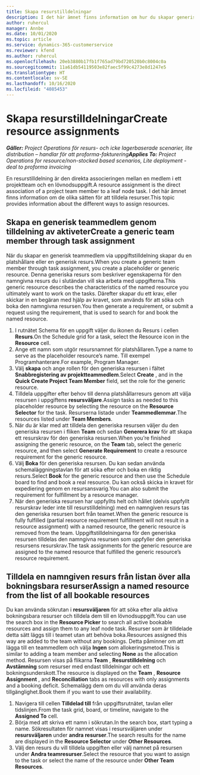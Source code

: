 ```yaml
---
title: Skapa resurstilldelningar
description: I det här ämnet finns information om hur du skapar generiska och namngivna resurstilldelningar.
author: ruhercul
manager: Annbe
ms.date: 10/01/2020
ms.topic: article
ms.service: dynamics-365-customerservice
ms.reviewer: kfend
ms.author: ruhercul
ms.openlocfilehash: 20eb3880b17fb1f765ad79bd720520b0c8004c0a
ms.sourcegitcommit: 11a61db54119503e82faec5f99c4273e8d1247e5
ms.translationtype: HT
ms.contentlocale: sv-SE
ms.lasthandoff: 10/16/2020
ms.locfileid: "4085453"
---
```

# <a name="create-resource-assignments"></a><span data-ttu-id="754e8-103">Skapa resurstilldelningar</span><span class="sxs-lookup"><span data-stu-id="754e8-103">Create resource assignments</span></span>

<span data-ttu-id="754e8-104">_**Gäller:** Project Operations för resurs- och icke lagerbaserade scenarier, lite distribution – handlar för att proforma-fakturering_</span><span class="sxs-lookup"><span data-stu-id="754e8-104">_**Applies To:** Project Operations for resource/non-stocked based scenarios, Lite deployment - deal to proforma invoicing_</span></span>


<span data-ttu-id="754e8-105">En resurstilldelning är den direkta associeringen mellan en medlem i ett projektteam och en lövnodsuppgift.</span><span class="sxs-lookup"><span data-stu-id="754e8-105">A resource assignment is the direct association of a project team member to a leaf node task.</span></span> <span data-ttu-id="754e8-106">I det här ämnet finns information om de olika sätten för att tilldela resurser.</span><span class="sxs-lookup"><span data-stu-id="754e8-106">This topic provides information about the different ways to assign resources.</span></span>

## <a name="create-a-generic-team-member-through-task-assignment"></a><span data-ttu-id="754e8-107">Skapa en generisk teammedlem genom tilldelning av aktiveter</span><span class="sxs-lookup"><span data-stu-id="754e8-107">Create a generic team member through task assignment</span></span>


<span data-ttu-id="754e8-108">När du skapar en generisk teammedlem via uppgiftstilldelning skapar du en platshållare eller en generisk resurs.</span><span class="sxs-lookup"><span data-stu-id="754e8-108">When you create a generic team member through task assignment, you create a placeholder or generic resource.</span></span> <span data-ttu-id="754e8-109">Denna generiska resurs som beskriver egenskaperna för den namngivna resurs du i slutändan vill ska arbeta med uppgifterna.</span><span class="sxs-lookup"><span data-stu-id="754e8-109">This generic resource describes the characteristics of the named resource you ultimately want to work on the tasks.</span></span> <span data-ttu-id="754e8-110">Därefter skapar du ett krav, eller skickar in en begäran med hjälp av kravet, som används för att söka och boka den namngivna resursen.</span><span class="sxs-lookup"><span data-stu-id="754e8-110">You then generate a requirement, or submit a request using the requirement, that is used to search for and book the named resource.</span></span>

1. <span data-ttu-id="754e8-111">I rutnätet Schema för en uppgift väljer du ikonen du Resurs i cellen **Resurs**.</span><span class="sxs-lookup"><span data-stu-id="754e8-111">On the Schedule grid for a task, select the Resource icon in the **Resource** cell.</span></span>
2. <span data-ttu-id="754e8-112">Ange ett namn som utgör resursnamnet för platshållaren.</span><span class="sxs-lookup"><span data-stu-id="754e8-112">Type a name to serve as the placeholder resource’s name.</span></span> <span data-ttu-id="754e8-113">Till exempel Programhanterare.</span><span class="sxs-lookup"><span data-stu-id="754e8-113">For example, Program Manager.</span></span>
3. <span data-ttu-id="754e8-114">Välj **skapa** och ange rollen för den generiska resursen i fältet **Snabbregistering av projektteammedlem**.</span><span class="sxs-lookup"><span data-stu-id="754e8-114">Select **Create** , and in the **Quick Create Project Team Member** field, set the role for the generic resource.</span></span>
4. <span data-ttu-id="754e8-115">Tilldela uppgifter efter behov till denna platshållarresurs genom att välja resursen i uppgiftens **resursväljare**.</span><span class="sxs-lookup"><span data-stu-id="754e8-115">Assign tasks as needed to this placeholder resource by selecting the resource on the **Resource Selector** for the task.</span></span> <span data-ttu-id="754e8-116">Resurserna listade under **Teammedlemmar**.</span><span class="sxs-lookup"><span data-stu-id="754e8-116">The resources listed under **Team Members**.</span></span>
5. <span data-ttu-id="754e8-117">När du är klar med att tilldela den generiska resursen väljer du den generiska resursen i fliken **Team** och sedan **Generera krav** för att skapa ett resurskrav för den generiska resursen.</span><span class="sxs-lookup"><span data-stu-id="754e8-117">When you’re finished assigning the generic resource, on the **Team** tab, select the generic resource, and then select **Generate Requirement** to create a resource requirement for the generic resource.</span></span>
6. <span data-ttu-id="754e8-118">Välj **Boka** för den generiska resursen. Du kan sedan använda schemaläggningstavlan för att söka efter och boka en riktig resurs.</span><span class="sxs-lookup"><span data-stu-id="754e8-118">Select **Book** for the generic resource and then use the Schedule board to find and book a real resource.</span></span> <span data-ttu-id="754e8-119">Du kan också skicka in kravet för expediering genom en resursansvarig.</span><span class="sxs-lookup"><span data-stu-id="754e8-119">You can also submit the requirement for fulfillment by a resource manager.</span></span>
7. <span data-ttu-id="754e8-120">När den generiska resursen har uppfyllts helt och hållet (delvis uppfyllt resurskrav leder inte till resurstilldelning) med en namngiven resurs tas den generiska resursen bort från teamet.</span><span class="sxs-lookup"><span data-stu-id="754e8-120">When the generic resource is fully fulfilled (partial resource requirement fulfillment will not result in a resource assignment) with a named resource, the generic resource is removed from the team.</span></span> <span data-ttu-id="754e8-121">Uppgiftstilldelningarna för den generiska resursen tilldelas den namngivna resursen som uppfyller den generiska resursens resurskrav.</span><span class="sxs-lookup"><span data-stu-id="754e8-121">The task assignments for the generic resource are assigned to the named resource that fulfilled the generic resource’s resource requirement.</span></span>

## <a name="assign-a-named-resource-from-the-list-of-all-bookable-resources"></a><span data-ttu-id="754e8-122">Tilldela en namngiven resurs från listan över alla bokningsbara resurser</span><span class="sxs-lookup"><span data-stu-id="754e8-122">Assign a named resource from the list of all bookable resources</span></span>

<span data-ttu-id="754e8-123">Du kan använda sökrutan i **resursväljaren** för att söka efter alla aktiva bokningsbara resurser och tilldela dem till en lövnodsuppgift.</span><span class="sxs-lookup"><span data-stu-id="754e8-123">You can use the search box in the **Resource Picker** to search all active bookable resources and assign them to any leaf node task.</span></span> <span data-ttu-id="754e8-124">Resurser som är tilldelade detta sätt läggs till i teamet utan att behöva boka.</span><span class="sxs-lookup"><span data-stu-id="754e8-124">Resources assigned this way are added to the team without any bookings.</span></span> <span data-ttu-id="754e8-125">Detta påminner om att lägga till en teammedlem och välja **Ingen** som allokeringsmetod.</span><span class="sxs-lookup"><span data-stu-id="754e8-125">This is similar to adding a team member and selecting **None** as the allocation method.</span></span> <span data-ttu-id="754e8-126">Resursen visas på flikarna **Team** , **Resurstilldelning** och **Avstämning** som resurser med endast tilldelningar och ett bokningsunderskott.</span><span class="sxs-lookup"><span data-stu-id="754e8-126">The resource is displayed on the **Team** , **Resource Assignment** , and **Reconciliation** tabs as resources with only assignments and a booking deficit.</span></span> <span data-ttu-id="754e8-127">Schemalägg dem om du vill använda deras tillgänglighet.</span><span class="sxs-lookup"><span data-stu-id="754e8-127">Book them if you want to use their availability.</span></span>

1. <span data-ttu-id="754e8-128">Navigera till cellen **Tilldelad till** från uppgiftsrutnätet, tavlan eller tidslinjen.</span><span class="sxs-lookup"><span data-stu-id="754e8-128">From the task grid, board, or timeline, navigate to the **Assigned To** cell.</span></span>
2. <span data-ttu-id="754e8-129">Börja med att skriva ett namn i sökrutan.</span><span class="sxs-lookup"><span data-stu-id="754e8-129">In the search box, start typing a name.</span></span> <span data-ttu-id="754e8-130">Sökresultaten för namnet visas i resursväljaren under **resursväljaren** under **andra resurser**.</span><span class="sxs-lookup"><span data-stu-id="754e8-130">The search results for the name are displayed in the **Resource Selector** under **Other Resources**.</span></span>
3. <span data-ttu-id="754e8-131">Välj den resurs du vill tilldela uppgiften eller välj namnet på resursen under **Andra teamresurser**.</span><span class="sxs-lookup"><span data-stu-id="754e8-131">Select the resource that you want to assign to the task or select the name of the resource under **Other Team Resources**.</span></span>

